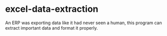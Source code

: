 # excel-data-extraction

An ERP was exporting data like it had never seen a human, this program can extract important data and format it properly.
